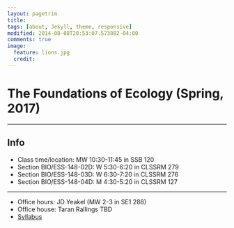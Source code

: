 ```yaml
---
layout: pagetrim
title: 
tags: [about, Jekyll, theme, responsive]
modified: 2014-08-08T20:53:07.573882-04:00
comments: true
image:
  feature: lions.jpg
  credit:  
---
```

# The Foundations of Ecology (Spring, 2017)  

---

## Info
*	Class time/location: MW 10:30-11:45 in SSB 120
*	Section BIO/ESS-148-02D: W 5:30-6:20 in CLSSRM 279
*	Section BIO/ESS-148-03D: W 6:30-7:20 in CLSSRM 276
*	Section BIO/ESS-148-04D: M 4:30-5:20 in CLSSRM 127

<hr> 

*	Office hours: JD Yeakel (MW 2-3 in SE1 288)
*	Office house: Taran Rallings TBD
*	[Syllabus]()




